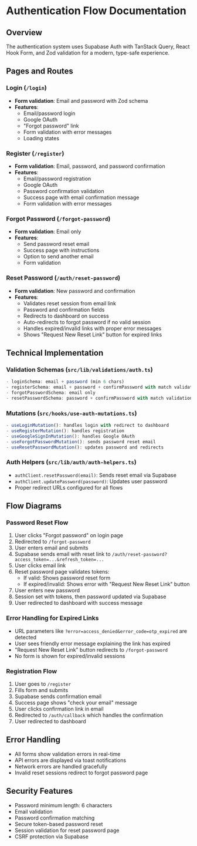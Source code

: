 # Authentication Flow Documentation

## Overview
The authentication system uses Supabase Auth with TanStack Query, React Hook Form, and Zod validation for a modern, type-safe experience.

## Pages and Routes

### Login (`/login`)
- **Form validation**: Email and password with Zod schema
- **Features**: 
  - Email/password login
  - Google OAuth
  - "Forgot password" link
  - Form validation with error messages
  - Loading states

### Register (`/register`)
- **Form validation**: Email, password, and password confirmation
- **Features**:
  - Email/password registration
  - Google OAuth
  - Password confirmation validation
  - Success page with email confirmation message
  - Form validation with error messages

### Forgot Password (`/forgot-password`)
- **Form validation**: Email only
- **Features**:
  - Send password reset email
  - Success page with instructions
  - Option to send another email
  - Form validation

### Reset Password (`/auth/reset-password`)
- **Form validation**: New password and confirmation
- **Features**:
  - Validates reset session from email link
  - Password and confirmation fields
  - Redirects to dashboard on success
  - Auto-redirects to forgot password if no valid session
  - Handles expired/invalid links with proper error messages
  - Shows "Request New Reset Link" button for expired links

## Technical Implementation

### Validation Schemas (`src/lib/validations/auth.ts`)
```typescript
- loginSchema: email + password (min 6 chars)
- registerSchema: email + password + confirmPassword with match validation
- forgotPasswordSchema: email only
- resetPasswordSchema: password + confirmPassword with match validation
```

### Mutations (`src/hooks/use-auth-mutations.ts`)
```typescript
- useLoginMutation(): handles login with redirect to dashboard
- useRegisterMutation(): handles registration
- useGoogleSignInMutation(): handles Google OAuth
- useForgotPasswordMutation(): sends password reset email
- useResetPasswordMutation(): updates password and redirects
```

### Auth Helpers (`src/lib/auth/auth-helpers.ts`)
- `authClient.resetPassword(email)`: Sends reset email via Supabase
- `authClient.updatePassword(password)`: Updates user password
- Proper redirect URLs configured for all flows

## Flow Diagrams

### Password Reset Flow
1. User clicks "Forgot password" on login page
2. Redirected to `/forgot-password`
3. User enters email and submits
4. Supabase sends email with reset link to `/auth/reset-password?access_token=...&refresh_token=...`
5. User clicks email link
6. Reset password page validates tokens:
   - If valid: Shows password reset form
   - If expired/invalid: Shows error with "Request New Reset Link" button
7. User enters new password
8. Session set with tokens, then password updated via Supabase
9. User redirected to dashboard with success message

### Error Handling for Expired Links
- URL parameters like `?error=access_denied&error_code=otp_expired` are detected
- User sees friendly error message explaining the link has expired
- "Request New Reset Link" button redirects to `/forgot-password`
- No form is shown for expired/invalid sessions

### Registration Flow
1. User goes to `/register`
2. Fills form and submits
3. Supabase sends confirmation email
4. Success page shows "check your email" message
5. User clicks confirmation link in email
6. Redirected to `/auth/callback` which handles the confirmation
7. User redirected to dashboard

## Error Handling
- All forms show validation errors in real-time
- API errors are displayed via toast notifications
- Network errors are handled gracefully
- Invalid reset sessions redirect to forgot password page

## Security Features
- Password minimum length: 6 characters
- Email validation
- Password confirmation matching
- Secure token-based password reset
- Session validation for reset password page
- CSRF protection via Supabase